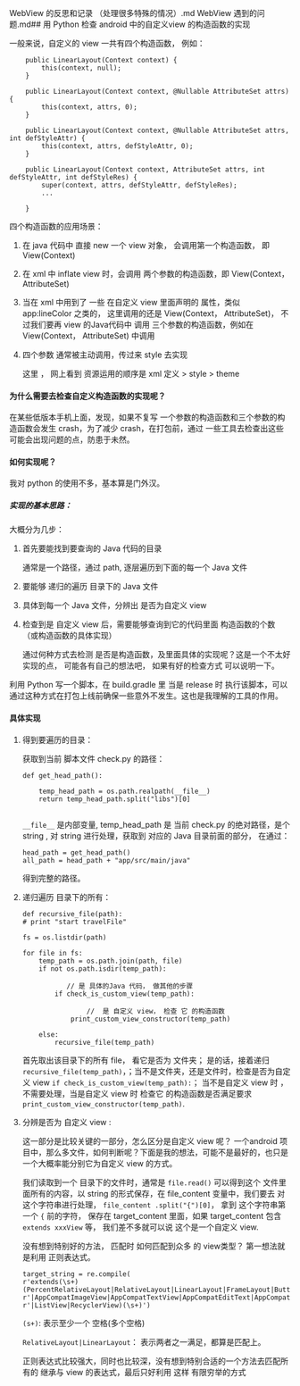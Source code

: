 WebView  的反思和记录 （处理很多特殊的情况）.md
WebView 遇到的问题.md## 用 Python 检查 android 中的自定义view 的构造函数的实现

一般来说，自定义的 view 一共有四个构造函数， 例如：

```
    public LinearLayout(Context context) {
        this(context, null);
    }

    public LinearLayout(Context context, @Nullable AttributeSet attrs) {
        this(context, attrs, 0);
    }
    
    public LinearLayout(Context context, @Nullable AttributeSet attrs, int defStyleAttr) {
        this(context, attrs, defStyleAttr, 0);
    }

    public LinearLayout(Context context, AttributeSet attrs, int defStyleAttr, int defStyleRes) {
        super(context, attrs, defStyleAttr, defStyleRes);
     	...
     	    
    }
```

四个构造函数的应用场景：

1. 在 java 代码中 直接 new 一个 view 对象， 会调用第一个构造函数， 即 View(Context)

	
2. 在 xml 中 inflate view 时，会调用 两个参数的构造函数，即 View(Context， AttributeSet)

3. 	当在 xml 中用到了 一些 在自定义 view 里面声明的 属性，类似 app:lineColor 之类的， 这里调用的还是 View(Context， AttributeSet)， 不过我们要再 view 的Java代码中 调用 三个参数的构造函数，例如在 View(Context， AttributeSet) 中调用

4. 四个参数 通常被主动调用，传过来 style 去实现

	这里 ， 网上看到 资源运用的顺序是  xml 定义 > style > theme


#### 为什么需要去检查自定义构造函数的实现呢？

在某些低版本手机上面，发现，如果不复写 一个参数的构造函数和三个参数的构造函数会发生 crash，为了减少 crash，在打包前，通过 一些工具去检查出这些可能会出现问题的点，防患于未然。

#### 如何实现呢？

我对 python 的使用不多，基本算是门外汉。

##### 实现的基本思路：

大概分为几步：

1. 首先要能找到要查询的 Java 代码的目录

	通常是一个路径，通过 path, 逐层遍历到下面的每一个 Java 文件
	
2. 要能够 递归的遍历 目录下的 Java 文件

3. 具体到每一个 Java 文件，分辨出 是否为自定义 view

4. 检查到是 自定义 view 后，需要能够查询到它的代码里面 构造函数的个数（或构造函数的具体实现）

	通过何种方式去检测 是否是构造函数，及里面具体的实现呢？这是一个不太好实现的点， 可能各有自己的想法吧， 如果有好的检查方式 可以说明一下。
	
利用 Python 写一个脚本，在 build.gradle 里 当是 release 时 执行该脚本，可以通过这种方式在打包上线前确保一些意外不发生。这也是我理解的工具的作用。

#### 具体实现

1. 得到要遍历的目录：

	获取到当前 脚本文件 check.py 的路径：
	
	```
	def get_head_path():
	
		temp_head_path = os.path.realpath(__file__)
		return temp_head_path.split("libs")[0]
		
	```
	
	`__file__` 是内部变量, temp_head_path 是 当前 check.py 的绝对路径，是个 string , 对 string 进行处理，获取到 对应的 Java 目录前面的部分， 在通过：
	
	```
	head_path = get_head_path()
	all_path = head_path + "app/src/main/java"
	```
	得到完整的路径。
	
2. 递归遍历 目录下的所有：

	
	```
	def recursive_file(path):
    # print "start travelFile"

    fs = os.listdir(path)

    for file in fs:
        temp_path = os.path.join(path, file)
        if not os.path.isdir(temp_path):
        
        	   // 是 具体的Java 代码， 做其他的步骤
            if check_is_custom_view(temp_path):
            
            		//  是 自定义 view， 检查 它 的构造函数
                print_custom_view_constructor(temp_path)

        else:
            recursive_file(temp_path)
	```

	首先取出该目录下的所有 file， 看它是否为 文件夹； 是的话，接着递归 `recursive_file(temp_path)`，；当不是文件夹，还是文件时，检查是否为自定义 view `if check_is_custom_view(temp_path):`； 当不是自定义 view 时 ，不需要处理，当是自定义 view 时 检查它 的构造函数是否满足要求 `print_custom_view_constructor(temp_path)`.
	
	
3. 分辨是否为 自定义 view :

	这一部分是比较关键的一部分，怎么区分是自定义 view 呢？ 一个android 项目中，那么多文件，如何判断呢？下面是我的想法，可能不是最好的，也只是一个大概率能分别它为自定义 view 的方式。
	
	我们读取到一个 目录下的文件时，通常是 `file.read()` 可以得到这个 文件里面所有的内容，以 string 的形式保存，在 file_content 变量中，我们要去 对这个字符串进行处理， `file_content .split("{")[0]`， 拿到 这个字符串第一个 `{` 前的字符， 保存在 target_content 里面，如果 target_content 包含 `extends xxxView` 等， 我们差不多就可以说 这个是一个自定义 view. 
	
	没有想到特别好的方法， 匹配时 如何匹配到众多 的 view类型？ 第一想法就是利用 正则表达式。
	
	```
	target_string = re.compile(
    r'extends(\s+)(PercentRelativeLayout|RelativeLayout|LinearLayout|FrameLayout|Button|ImageView'
    r'|AppCompatImageView|AppCompatTextView|AppCompatEditText|AppCompatButton|ProgressBar|ScrollView|View'
    r'|ListView|RecyclerView)(\s+)')
	```
	
	`(s+)`: 表示至少一个 空格(多个空格)
	
	`RelativeLayout|LinearLayout`： 表示两者之一满足，都算是匹配上。
	
	正则表达式比较强大，同时也比较深，没有想到特别合适的一个方法去匹配所有的 继承与 view 的表达式，最后只好利用 这样 有限穷举的方式
	
	
	
	
	
	
	
	
	
